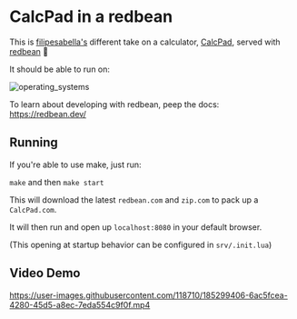 # CalcPad in a redbean

This is [filipesabella's](https://github.com/filipesabella) different take on a calculator, [CalcPad](https://github.com/filipesabella/CalcPad), served with [redbean](https://justine.lol/redbean2/) 🦞

It should be able to run on:

![operating_systems](https://user-images.githubusercontent.com/118710/185252099-78dae183-bcec-41d3-b665-5de964dc4244.png)

To learn about developing with redbean, peep the docs: https://redbean.dev/

## Running

If you're able to use make, just run:

`make` and then `make start`

This will download the latest `redbean.com` and `zip.com` to pack up a `CalcPad.com`.

It will then run and open up `localhost:8080` in your default browser.

(This opening at startup behavior can be configured in `srv/.init.lua`)

## Video Demo

https://user-images.githubusercontent.com/118710/185299406-6ac5fcea-4280-45d5-a8ec-7eda554c9f0f.mp4

